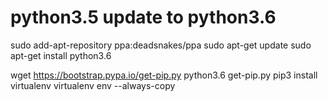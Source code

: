 # python3.5 update to python3.6
sudo add-apt-repository ppa:deadsnakes/ppa
sudo apt-get update
sudo apt-get install python3.6

wget https://bootstrap.pypa.io/get-pip.py
python3.6 get-pip.py
pip3 install virtualenv
virtualenv env --always-copy
